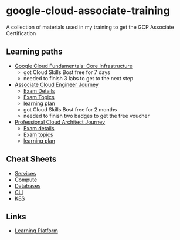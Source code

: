 # google-cloud-associate-training
A collection of materials used in my training to get the GCP Associate Certification


## Learning paths
- [Google Cloud Fundamentals: Core Infrastructure](/GET%20GCP%20Certified%20Program/01.GC%20Fundamentals%20-%20Core%20Infrastructure/Readme.md)
    - got Cloud Skills Bost free for 7 days
    - needed to finish 3 labs to get to the next step
- [Associate Cloud Engineer Journey](/GET%20GCP%20Certified%20Program/02.Associate%20Cloud%20Engineer%20Journey/Readme.md)
    - [Exam Details](https://cloud.google.com/certification/cloud-engineer)
    - [Exam Topics](https://cloud.google.com/certification/guides/cloud-engineer)
    - [learning plan](GET%20GCP%20Certified%20Program/02.Associate%20Cloud%20Engineer%20Journey/docs/ACE03-GETCERTIFIED_2022.09.27_LEARNING_PLAN.pdf)
    - got Cloud Skills Bost free for 2 months
    - needed to finish two badges to get the free voucher
- [Professional Cloud Architect Journey](/GET%20GCP%20Certified%20Program/03.Professional%20Cloud%20Architect%20Jurney/Readme.md)
    - [Exam details](https://cloud.google.com/learn/certification/cloud-architect)
    - [Exam topics](https://cloud.google.com/learn/certification/guides/professional-cloud-architect)
    - [learning plan](GET%20GCP%20Certified%20Program/03.Professional%20Cloud%20Architect%20Jurney/docs/PCA03-GETCERT_2023.05.30%20LEARNING%20PLAN%20+%20PROGRAM%20DETAILS.pdf)

## Cheat Sheets
- [Services](https://googlecloudcheatsheet.withgoogle.com/)
- [Compute](https://cloud.google.com/products/compute)
- [Databases](https://cloud.google.com/products/databases)
- [CLI](https://cloud.google.com/static/sdk/docs/images/gcloud-cheat-sheet.pdf)
- [K8S](https://lightrun.com/kubectl-cheat-sheet/)


## Links
- [Learning Platform](https://www.cloudskillsboost.google/)

